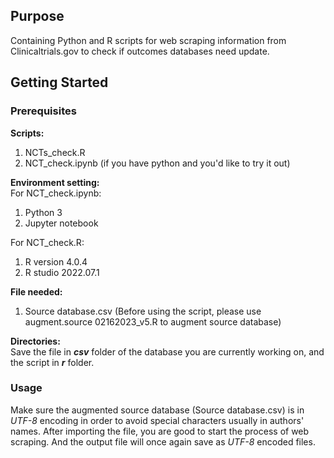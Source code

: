 ## Purpose
Containing Python and R scripts for web scraping information from Clinicaltrials.gov to check if outcomes databases need update.

## Getting Started
### Prerequisites

**Scripts:**<br>
1. NCTs_check.R
2. NCT_check.ipynb (if you have python and you'd like to try it out)

**Environment setting:**<br>
For NCT_check.ipynb:
1. Python 3
2. Jupyter notebook

For NCT_check.R:
1. R version 4.0.4
2. R studio 2022.07.1

**File needed:**
1. Source database.csv (Before using the script, please use augment.source 02162023_v5.R to augment source database)

**Directories:**<br>
Save the file in ***csv*** folder of the database you are currently working on, and the script in ***r*** folder.<br>

### Usage
Make sure the augmented source database (Source database.csv) is in *UTF-8* encoding in order to avoid special characters usually in authors' names.
After importing the file, you are good to start the process of web scraping. And the output file will once again save as *UTF-8* encoded files.
